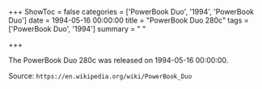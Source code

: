 +++
ShowToc = false
categories = ['PowerBook Duo', '1994', 'PowerBook Duo']
date = 1994-05-16 00:00:00
title = "PowerBook Duo 280c"
tags = ['PowerBook Duo', '1994']
summary = " "

+++

The PowerBook Duo 280c was released on 1994-05-16 00:00:00.

Source: `https://en.wikipedia.org/wiki/PowerBook_Duo`


